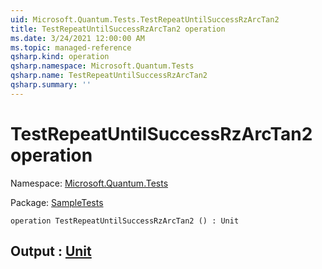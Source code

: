 ```yaml
---
uid: Microsoft.Quantum.Tests.TestRepeatUntilSuccessRzArcTan2
title: TestRepeatUntilSuccessRzArcTan2 operation
ms.date: 3/24/2021 12:00:00 AM
ms.topic: managed-reference
qsharp.kind: operation
qsharp.namespace: Microsoft.Quantum.Tests
qsharp.name: TestRepeatUntilSuccessRzArcTan2
qsharp.summary: ''
---
```


# TestRepeatUntilSuccessRzArcTan2 operation

Namespace: [Microsoft.Quantum.Tests](xref:Microsoft.Quantum.Tests)

Package: [SampleTests](https://nuget.org/packages/SampleTests)




```qsharp
operation TestRepeatUntilSuccessRzArcTan2 () : Unit
```


## Output : [Unit](xref:microsoft.quantum.lang-ref.unit)


